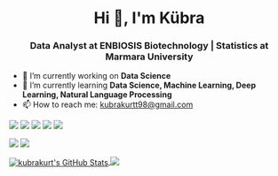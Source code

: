 <h1 align="center"> Hi 👋, I'm Kübra </h1>
<h3 align="center"> Data Analyst at ENBIOSIS Biotechnology | Statistics at Marmara University </h3>

- 🔭 I’m currently working on **Data Science**
- 🌱 I’m currently learning **Data Science, Machine Learning, Deep Learning, Natural Language Processing**
- 📫 How to reach me: kubrakurtt98@gmail.com

<b> </b>

[![](https://img.shields.io/badge/linkedin-%230077B5.svg?&style=for-the-badge&logo=linkedin&logoColor=white&color=000542)](https://www.linkedin.com/in/kubrakurtk/)
[![](https://img.shields.io/badge/Medium-%2312100E.svg?&style=for-the-badge&logo=medium&logoColor=white&color=000542)](https://kubrakurt.medium.com/)
[![](https://img.shields.io/badge/Kaggle-%2312100E.svg?&style=for-the-badge&logo=kaggle&logoColor=white&color=000542)](https://www.kaggle.com/kubrakurt)
[![](https://img.shields.io/badge/Twitter-%2312100E.svg?&style=for-the-badge&logo=twitter&logoColor=white&color=000542)](https://twitter.com/kubrakurtk)
[![](https://img.shields.io/badge/Instagram-%2312100E.svg?&style=for-the-badge&logo=instagram&logoColor=white&color=000542)](https://www.instagram.com/kubrakurtk/)

<b> </b>

[![](https://img.shields.io/badge/-cD1?style=for-the-badge&logo=python&color=000542)]()
[![](https://img.shields.io/badge/-cD1?style=for-the-badge&logo=rstudio&color=000542)]()
  
<b> </b>

</a> <a href="https://github.com/kubrakurt">
  <img align="center" 
       src="https://github-readme-stats.vercel.app/api?username=kubrakurt&show_icons=true&line_height=27&count_private=true&title_color=ffffff&text_color=FFFFFF&icon_color=FF0000&bg_color=000542" alt="kubrakurt's GitHub Stats" />
  </a> <a href="https://github.com/kubrakurt">
  <img align="top" src="https://github-readme-stats.vercel.app/api/top-langs/?username=kubrakurt&title_color=ffffff&text_color=FFFFFF&icon_color=FF0000&bg_color=000542" />
